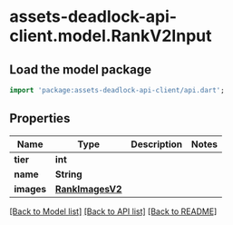 # assets-deadlock-api-client.model.RankV2Input

## Load the model package
```dart
import 'package:assets-deadlock-api-client/api.dart';
```

## Properties
Name | Type | Description | Notes
------------ | ------------- | ------------- | -------------
**tier** | **int** |  | 
**name** | **String** |  | 
**images** | [**RankImagesV2**](RankImagesV2.md) |  | 

[[Back to Model list]](../README.md#documentation-for-models) [[Back to API list]](../README.md#documentation-for-api-endpoints) [[Back to README]](../README.md)


